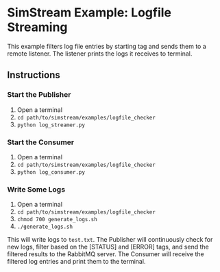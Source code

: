 <!--
    Licensed to the Apache Software Foundation (ASF) under one
    or more contributor license agreements.  See the NOTICE file
    distributed with this work for additional information
    regarding copyright ownership.  The ASF licenses this file
    to you under the Apache License, Version 2.0 (the
    "License"); you may not use this file except in compliance
    with the License.  You may obtain a copy of the License at

      http://www.apache.org/licenses/LICENSE-2.0

    Unless required by applicable law or agreed to in writing,
    software distributed under the License is distributed on an
    "AS IS" BASIS, WITHOUT WARRANTIES OR CONDITIONS OF ANY
    KIND, either express or implied.  See the License for the
    specific language governing permissions and limitations
    under the License.
-->

# SimStream Example: Logfile Streaming

This example filters log file entries by starting tag and sends them to a remote listener. The listener prints the logs it receives to terminal.

## Instructions

### Start the Publisher
1. Open a terminal
2. `cd path/to/simstream/examples/logfile_checker`
3. `python log_streamer.py`

### Start the Consumer
1. Open a terminal
2. `cd path/to/simstream/examples/logfile_checker`
3. `python log_consumer.py`

### Write Some Logs
1. Open a terminal
2. `cd path/to/simstream/examples/logfile_checker`
3. `chmod 700 generate_logs.sh`
4. `./generate_logs.sh`

This will write logs to `test.txt`. The Publisher will continuously check for new logs, filter based on the [STATUS] and [ERROR] tags, and send the filtered results to the RabbitMQ server. The Consumer will receive the filtered log entries and print them to the terminal.
